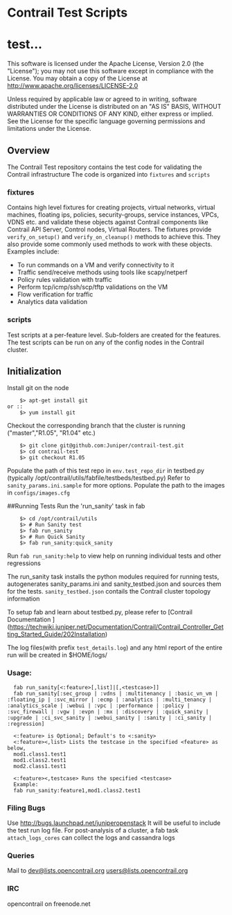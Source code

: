 
# Contrail Test Scripts
# test...

This software is licensed under the Apache License, Version 2.0 (the "License");
you may not use this software except in compliance with the License.
You may obtain a copy of the License at http://www.apache.org/licenses/LICENSE-2.0

Unless required by applicable law or agreed to in writing, software
distributed under the License is distributed on an "AS IS" BASIS,
WITHOUT WARRANTIES OR CONDITIONS OF ANY KIND, either express or implied.
See the License for the specific language governing permissions and
limitations under the License.

## Overview

The Contrail Test repository contains the test code for validating the Contrail infrastructure
The code is organized into ``fixtures`` and ``scripts``
### fixtures

Contains high level fixtures for creating projects, virtual networks, virtual machines, floating ips, policies, security-groups, service instances, VPCs, VDNS etc. and validate these objects against Contrail components like Contrail API Server, Control nodes, Virtual Routers. 
The fixtures provide ``verify_on_setup()`` and ``verify_on_cleanup()`` methods to achieve this. They also provide some commonly used methods to work with these objects. 
Examples include:
- To run commands on a VM and verify connectivity to it
- Traffic send/receive methods using tools like scapy/netperf 
- Policy rules validation with traffic 
- Perform tcp/icmp/ssh/scp/tftp validations on the VM
- Flow verification for traffic
- Analytics data validation

### scripts

Test scripts at a per-feature level. Sub-folders are created for the features. 
The test scripts can be run on any of the config nodes in the Contrail cluster.  

## Initialization
Install git on the node
```
    $> apt-get install git 
or ::
    $> yum install git
```
Checkout the corresponding branch that the cluster is running ("master","R1.05", "R1.04" etc.)
```
    $> git clone git@github.com:Juniper/contrail-test.git
    $> cd contrail-test
    $> git checkout R1.05
```
Populate the path of this test repo in ``env.test_repo_dir`` in testbed.py (typically /opt/contrail/utils/fabfile/testbeds/testbed.py) 
Refer to ``sanity_params.ini.sample`` for more options. 
Populate the path to the images in ``configs/images.cfg`` 

##Running Tests
Run the 'run_sanity' task in fab 
```
    $> cd /opt/contrail/utils
    $> # Run Sanity test
    $> fab run_sanity
    $> # Run Quick Sanity
    $> fab run_sanity:quick_sanity
```
Run ``fab run_sanity:help`` to view help on running individual tests and other regressions

The run_sanity task installs the python modules required for running tests, autogenerates sanity_params.ini and sanity_testbed.json and sources them for the tests. 
``sanity_testbed.json`` contails the Contrail cluster topology information

To setup fab and learn about testbed.py, please refer to [Contrail Documentation ] (https://techwiki.juniper.net/Documentation/Contrail/Contrail_Controller_Getting_Started_Guide/202Installation)

The log files(with prefix ``test_details.log``) and any html report of the entire run will be created in $HOME/logs/
### Usage:
```
  fab run_sanity[<:feature>[,list]|[,<testcase>]]
  fab run_sanity[:sec_group | :vdns | :multitenancy | :basic_vn_vm | :floating_ip | :svc_mirror | :ecmp | :analytics | :multi_tenancy | :analytics_scale | :webui | :vpc | :performance | :policy | :svc_firewall | :vgw | :evpn | :mx | :discovery | :quick_sanity | :upgrade | :ci_svc_sanity | :webui_sanity | :sanity | :ci_sanity | :regression]
 
  <:feature> is Optional; Default's to <:sanity>
  <:feature><,list> Lists the testcase in the specified <feature> as below,
  mod1.class1.test1
  mod1.class2.test1
  mod2.class1.test1
 
  <:feature><,testcase> Runs the specified <testcase>
  Example:
  fab run_sanity:feature1,mod1.class2.test1
```
### Filing Bugs
Use http://bugs.launchpad.net/juniperopenstack
It will be useful to include the test run log file. 
For post-analysis of a cluster, a fab task ``attach_logs_cores`` can collect the logs and cassandra logs 
### Queries
Mail to
dev@lists.opencontrail.org
users@lists.opencontrail.org
### IRC 
opencontrail on freenode.net
